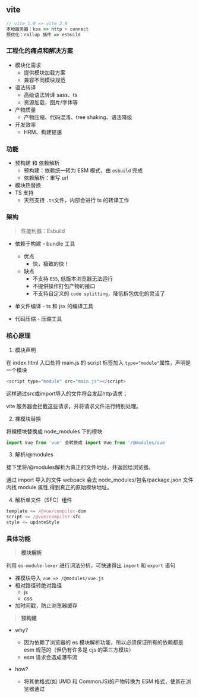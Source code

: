 ## vite

```js
// vite 1.0 => vite 2.0  
本地服务器：koa => http + connect   
预优化：rollup 插件 => esbuild
```

### 工程化的痛点和解决方案

- 模块化需求
  - 提供模块加载方案
  - 兼容不同模块规范
- 语法转译
  - 高级语法转译 sass、ts
  - 资源加载，图片/字体等
- 产物质量
  - 产物压缩、代码混淆、tree shaking、语法降级
- 开发效率
  - HRM、构建提速

### 功能

- 预构建 和 依赖解析
  - 预构建：依赖统一转为 ESM 模式，由 `esbuild` 完成
  - 依赖解析：重写 url
- 模块热替换
- TS 支持
  - 天然支持 `.ts`文件，内部会进行 ts 的转译工作

### 架构

> 性能利器：Esbuild

  - 依赖于构建 - bundle 工具
    - 优点
      - 快，极致的快！
    - 缺点
      - 不支持 `ES5`, 低版本浏览器无法运行
      - 不提供操作打包产物的接口
      - 不支持自定义的 `code splitting`，降低拆包优化的灵活了 

  - 单文件编译 - ts 和 jsx 的编译工具

  - 代码压缩 - 压缩工具

  

### 核心原理

1. 模块声明

在 index.html 入口处将 main.js 的 script 标签加入 `type="module"`属性，声明是一个模块
```js
<script type="module" src="main.js"></script>
```
这样通过src或import导入的文件将会发起http请求；

vite 服务器会拦截这些请求，并将请求文件进行特别处理。


2. 裸模块替换

将裸模块替换成 node_modules 下的模块
```js
import Vue from 'vue' 会转换成 import Vue from '/@modules/vue'
```

3. 解析/@modules

接下里将/@modules解析为真正的文件地址，并返回给浏览器。

通过 import 导入的文件 webpack 会去 node_modules/包名/package.json 文件内找 module 属性,得到真正的原始模块地址。


4. 解析单文件（SFC）组件

```js
template <= /@vue/compiler-dom
script <= /@vue/compiler-sfc
style <= updateStyle
```

### 具体功能

> **模块解析**

利用 `es-module-lexer` 进行词法分析，可快速得出 `import` 和 `export` 语句

  - 裸模块导入 `vue => /@modules/vue.js`
  - 相对路径转绝对路径
    - js
    - css
  - 加时间戳，防止浏览器缓存



> **预构建**

- why?

  - 因为依赖了浏览器的 es 模块解析功能，所以必须保证所有的依赖都是 esm 规范的（但仍有许多是 cjs 的第三方模块）
  - esm 请求会造成瀑布流

- how?

  - 将其他格式(如 UMD 和 CommonJS)的产物转换为 ESM 格式，使其在浏览器通过 <script type="module"><script> 的方式正常加载。
  - 打包第三方库的代码，将各个第三方库分散的文件合并到一起，减少 HTTP 请求数量，避免页面加载性能劣化。

- tips
  
  - include

    在某些`动态 import`的场景下，依赖无法加入预构建，此时需要加入到`include`中强制预构建



> **组件渲染（.vue)**



> **热替换（Hot Module Replacement）**
